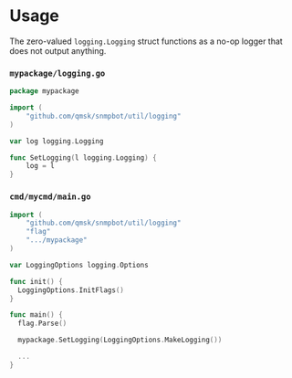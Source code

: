 # Usage

The zero-valued `logging.Logging` struct functions as a no-op logger that does not output anything.

### `mypackage/logging.go`

```go
package mypackage

import (
    "github.com/qmsk/snmpbot/util/logging"
)

var log logging.Logging

func SetLogging(l logging.Logging) {
    log = l
}
```

### `cmd/mycmd/main.go`

```go
import (
    "github.com/qmsk/snmpbot/util/logging"
    "flag"
    ".../mypackage"
)

var LoggingOptions logging.Options

func init() {
  LoggingOptions.InitFlags()
}

func main() {
  flag.Parse()

  mypackage.SetLogging(LoggingOptions.MakeLogging())

  ...
}
```
